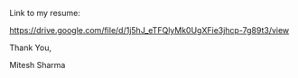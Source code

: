 Link to my resume:

https://drive.google.com/file/d/1j5hJ_eTFQlyMk0UgXFie3jhcp-7g89t3/view

Thank You,

Mitesh Sharma
